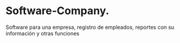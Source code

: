 # Software-Company.
Software para una empresa, registro de empleados, reportes con su información y otras funciones 
